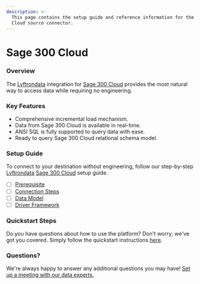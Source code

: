 ```yaml
---
description: >-
  This page contains the setup guide and reference information for the Sage 300
  Cloud source connector.
---
```


# Sage 300 Cloud

### Overview

The [Lyftrondata](https://www.lyftrondata.com/) integration for [Sage 300 Cloud](None/) provides the most natural way to access data while requiring no engineering.

### Key Features

* Comprehensive incremental load mechanism.
* Data from Sage 300 Cloud is available in real-time.
* ANSI SQL is fully supported to query data with ease.
* Ready to query Sage 300 Cloud relational schema model.

### Setup Guide

To connect to your destination without engineering, follow our step-by-step [Lyftrondata](https://www.lyftrondata.com/) [Sage 300 Cloud](None/) setup guide.

* [ ] [Prerequisite](prerequisite.md)
* [ ] [Connection Steps](connection-steps.md)
* [ ] [Data Model](data-model/erd.md)
* [ ] [Driver Framework](driver-framework/)

### Quickstart Steps

Do you have questions about how to use the platform? Don't worry; we've got you covered. Simply follow the quickstart instructions [here](../../).

### Questions? <a href="#questions" id="questions"></a>

We're always happy to answer any additional questions you may have! [Set up a meeting with our data experts.](https://www.lyftrondata.com/book-a-meeting/)

